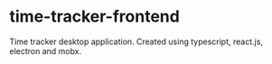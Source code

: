 # time-tracker-frontend
Time tracker desktop application. Created using typescript, react.js, electron and mobx.
